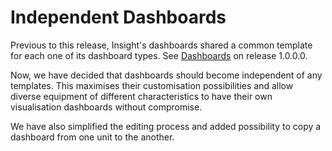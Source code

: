 # Independent Dashboards

Previous to this release, Insight's dashboards shared a common template for each one of its dashboard types. See [Dashboards](../release-1.0.0.0/dashboards.md) on release 1.0.0.0.

Now, we have decided that dashboards should become independent of any templates. This maximises their customisation possibilities and allow diverse equipment of different characteristics to have their own visualisation dashboards without compromise.

We have also simplified the editing process and added possibility to copy a dashboard from one unit to the another.

